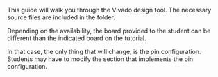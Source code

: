 This guide will walk you through the Vivado design tool.
The necessary source files are included in the folder.

Depending on the availability, the board provided to the student
can be different than the indicated board on the tutorial.

In that case, the only thing that will change, is the pin configuration.
Students may have to modify the section that implements the pin configuration.
